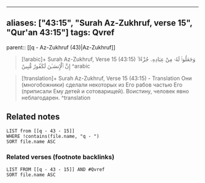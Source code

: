 
---
aliases: ["43:15", "Surah Az-Zukhruf, verse 15", "Qur'an 43:15"]
tags: Qvref
---

parent:: [[q - Az-Zukhruf (43)|Az-Zukhruf]]

> [!arabic]+ Surah Az-Zukhruf, Verse 15 (43:15)
> <span class="quran-arabic">وَجَعَلُوا۟ لَهُۥ مِنْ عِبَادِهِۦ جُزْءًا ۚ إِنَّ ٱلْإِنسَـٰنَ لَكَفُورٌ مُّبِينٌ</span>
^arabic

> [!translation]+ Surah Az-Zukhruf, Verse 15 (43:15) - Translation
> Они (многобожники) сделали некоторых из Его рабов частью Его (приписали Ему детей и сотоварищей). Воистину, человек явно неблагодарен.
^translation



## Related notes
```dataview
LIST from [[q - 43 - 15]]
WHERE !contains(file.name, "q - ")
SORT file.name ASC
```

### Related verses (footnote backlinks)
```dataview
LIST FROM [[q - 43 - 15]] AND #Qvref
SORT file.name ASC
```

